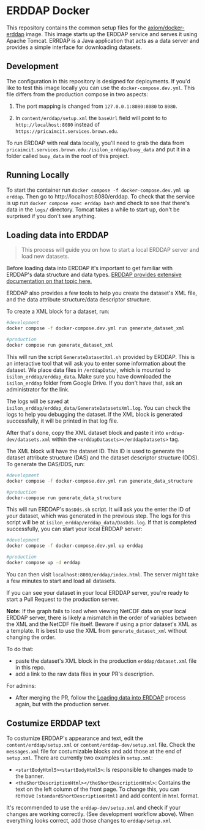 # ERDDAP Docker

This repository contains the common setup files for the
[axiom/docker-erddap][1] image. This image starts up the ERDDAP service and
serves it using Apache Tomcat. ERRDAP is a Java application that acts as a 
data server and provides a simple interface for downloading datasets.

## Development

The configuration in this repository is designed for deployments. If you'd like
to test this image locally you can use the `docker-compose.dev.yml`.
This file differs from the production compose in two aspects:

1. The port mapping is changed from `127.0.0.1:8080:8080` to `8080`.

2. In `content/erddap/setup.xml` the `baseUrl` field will point to
to `http://localhost:8080` instead of `https://pricaimcit.services.brown.edu`.

To run ERDDAP with real data locally, you'll need to grab the data from
`pricaimcit.services.brown.edu:/isilon_erddap/buoy_data` and put it
in a folder called `buoy_data` in the root of this project.

## Running Locally

To start the container run `docker compose -f docker-compose.dev.yml up erddap`. Then go to http://localhost:8080/erddap. To check that the service is up run `docker compose exec erddap bash` and check to see that there's data in
the `logs/` directory. Tomcat takes a while to start up, don't be surprised if
you don't see anything.

## Loading data into ERDDAP

> This process will guide you on how to start a local ERDDAP server and load new datasets.

Before loading data into ERDDAP it's important to get familiar with ERDDAP's data structure and data types. [ERDDAP provides extensive documentation on that topic here.](https://coastwatch.pfeg.noaa.gov/erddap/download/setupDatasetsXml.html)

ERDDAP also provides a few tools to help you create the dataset's XML file, and the data attribute structure/data descriptor structure.

To create a XML block for a dataset, run:
```bash
#development
docker compose -f docker-compose.dev.yml run generate_dataset_xml

#production
docker compose run generate_dataset_xml
```

This will run the script `GenerateDatasetXml.sh` provided by ERDDAP. This is an interactive tool that will ask you to enter some information about the dataset. We place data files in `/erddapData/`, which is mounted to `isilon_erddap/erddap_data`. Make sure you have downloaded the `isilon_erddap` folder from Google Drive. If you don't have that, ask an administrator for the link.

The logs will be saved at `isilon_erddap/erddap_data/GenerateDatasetsXml.log`. You can check the logs to help you debugging the dataset. If the XML block is generated successfully, it will be printed in that log file.

After that's done, copy the XML dataset block and paste it into `erddap-dev/datasets.xml` within the `<erddapDatasets></erddapDatasets>` tag.

The XML block will have the dataset ID. This ID is used to generate the dataset attribute structure (DAS) and the dataset descriptor structure (DDS). To generate the DAS/DDS, run:

```bash
#development
docker compose -f docker-compose.dev.yml run generate_data_structure

#production
docker-compose run generate_data_structure
```

This will run ERDDAP's `DasDds.sh` script. It will ask you the enter the ID of your dataset, which was generated in the previous step. The logs for this script will be at `isilon_erddap/erddap_data/DasDds.log`. If that is completed successfully, you can start your local ERDDAP server:

```bash
#development
docker compose -f docker-compose.dev.yml up erddap

#production
docker compose up -d erddap
```

You can then visit `localhost:8080/erddap/index.html`. The server might take a few minutes to start and load all datasets.

If you can see your dataset in your local ERDDAP server, you're ready to start a Pull Request to the production server.

**Note:** If the graph fails to load when viewing NetCDF data on your local ERDDAP server, there is likely a mismatch in the order of variables between the XML and the NetCDF file itself. Beware if using a prior dataset's XML as a template. It is best to use the XML from `generate_dataset_xml` without changing the order.

To do that:
- paste the dataset's XML block in the production `erddap/dataset.xml` file in this repo.
- add a link to the raw data files in your PR's description.

For admins:
- After merging the PR, follow the [Loading data into ERDDAP](#loading-data-into-erddap) process again, but with the production server.


## Costumize ERDDAP text

To costumize ERDDAP's appearance and text, edit the `content/erddap/setup.xml` or `content/erddap-dev/setup.xml` file. Check the `messages.xml` file for costumizable blocks and add those at the end of `setup.xml`. There are currently two examples in `setup.xml`:

- `<startBodyHtml5><startBodyHtml5>`: Is responsible to changes made to the banner.
- `<theShortDescriptionHtml></theShortDescriptionHtml>`: Contains the text on the left column of the front page. To change this, you can remove `[standardShortDescriptionHtml]` and add content in `html` format.

It's recommended to use the `erddap-dev/setup.xml` and check if your changes are working correctly. (See development workflow above). When everything looks correct, add those changes to `erddap/setup.xml`

[1]: https://hub.docker.com/r/axiom/docker-erddap
